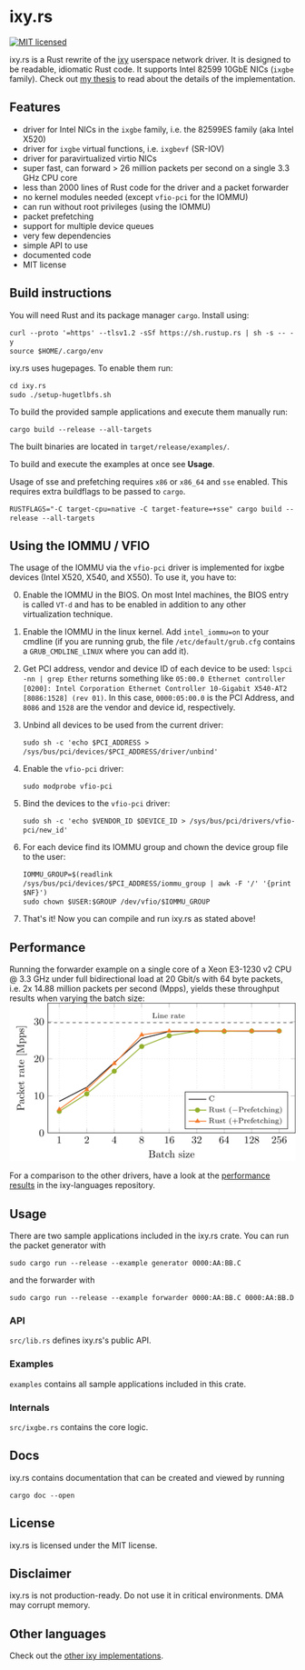 # ixy.rs
[![MIT licensed](https://img.shields.io/badge/license-MIT-blue.svg)](./LICENSE)

ixy.rs is a Rust rewrite of the [ixy](https://github.com/emmericp/ixy) userspace network driver.
It is designed to be readable, idiomatic Rust code.
It supports Intel 82599 10GbE NICs (`ixgbe` family).
Check out [my thesis](https://www.net.in.tum.de/fileadmin/bibtex/publications/theses/2018-ixy-rust.pdf) to read about the details of the implementation.

## Features

* driver for Intel NICs in the `ixgbe` family, i.e. the 82599ES family (aka Intel X520)
* driver for `ixgbe` virtual functions, i.e. `ixgbevf` (SR-IOV)
* driver for paravirtualized virtio NICs
* super fast, can forward > 26 million packets per second on a single 3.3 GHz CPU core
* less than 2000 lines of Rust code for the driver and a packet forwarder
* no kernel modules needed (except `vfio-pci` for the IOMMU)
* can run without root privileges (using the IOMMU)
* packet prefetching
* support for multiple device queues
* very few dependencies
* simple API to use
* documented code
* MIT license

## Build instructions

You will need Rust and its package manager `cargo`.
Install using:

```
curl --proto '=https' --tlsv1.2 -sSf https://sh.rustup.rs | sh -s -- -y
source $HOME/.cargo/env
```

ixy.rs uses hugepages. To enable them run:

```
cd ixy.rs
sudo ./setup-hugetlbfs.sh
```

To build the provided sample applications and execute them manually run:

```
cargo build --release --all-targets
```

The built binaries are located in `target/release/examples/`.

To build and execute the examples at once see **Usage**.

Usage of sse and prefetching requires `x86` or `x86_64` and `sse` enabled. This
requires extra buildflags to be passed to `cargo`.

```
RUSTFLAGS="-C target-cpu=native -C target-feature=+sse" cargo build --release --all-targets
```

## Using the IOMMU / VFIO
The usage of the IOMMU via the `vfio-pci` driver is implemented for ixgbe devices (Intel X520, X540, and X550).
To use it, you have to:

0. Enable the IOMMU in the BIOS.
	On most Intel machines, the BIOS entry is called `VT-d` and has to be enabled in addition to any other virtualization technique.

1. Enable the IOMMU in the linux kernel.
	Add `intel_iommu=on` to your cmdline (if you are running grub, the file `/etc/default/grub.cfg` contains a `GRUB_CMDLINE_LINUX` where you can add it).

2. Get PCI address, vendor and device ID of each device to be used:
	`lspci -nn | grep Ether` returns something like `05:00.0 Ethernet controller [0200]: Intel Corporation Ethernet Controller 10-Gigabit X540-AT2 [8086:1528] (rev 01)`.
	In this case, `0000:05:00.0` is the PCI Address, and `8086` and `1528` are the vendor and device id, respectively.

3. Unbind all devices to be used from the current driver:
	```
	sudo sh -c 'echo $PCI_ADDRESS > /sys/bus/pci/devices/$PCI_ADDRESS/driver/unbind'
	```

4. Enable the `vfio-pci` driver:
	```
	sudo modprobe vfio-pci
	```

5. Bind the devices to the `vfio-pci` driver:
	```
	sudo sh -c 'echo $VENDOR_ID $DEVICE_ID > /sys/bus/pci/drivers/vfio-pci/new_id'
	```

6. For each device find its IOMMU group and chown the device group file to the user:
	```
	IOMMU_GROUP=$(readlink /sys/bus/pci/devices/$PCI_ADDRESS/iommu_group | awk -F '/' '{print $NF}')
	sudo chown $USER:$GROUP /dev/vfio/$IOMMU_GROUP
	```

6. That's it!
	Now you can compile and run ixy.rs as stated above!

## Performance

Running the forwarder example on a single core of a Xeon E3-1230 v2 CPU @ 3.3 GHz under full bidirectional load at 20 Gbit/s with 64 byte packets, i.e. 2x 14.88 million packets per second (Mpps), yields these throughput results when varying the batch size:
![Performance with different batch sizes, CPU at 3.3 GHz](performance.png)

For a comparison to the other drivers, have a look at the [performance results](https://github.com/ixy-languages/ixy-languages#Performance) in the ixy-languages repository.

## Usage

There are two sample applications included in the ixy.rs crate.
You can run the packet generator with

```
sudo cargo run --release --example generator 0000:AA:BB.C 
```

and the forwarder with

```
sudo cargo run --release --example forwarder 0000:AA:BB.C 0000:AA:BB.D
```

### API

`src/lib.rs` defines ixy.rs's public API.

### Examples

`examples` contains all sample applications included in this crate.

### Internals

`src/ixgbe.rs` contains the core logic.

## Docs

ixy.rs contains documentation that can be created and viewed by running

```
cargo doc --open
```

## License

ixy.rs is licensed under the MIT license.

## Disclaimer

ixy.rs is not production-ready.
Do not use it in critical environments.
DMA may corrupt memory.

## Other languages

Check out the [other ixy implementations](https://github.com/ixy-languages).

